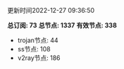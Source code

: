 更新时间2022-12-27 09:36:50

**总订阅: 73**
**总节点: 1337**
**有效节点: 338**
- trojan节点: 44
- ss节点: 108
- v2ray节点: 186
